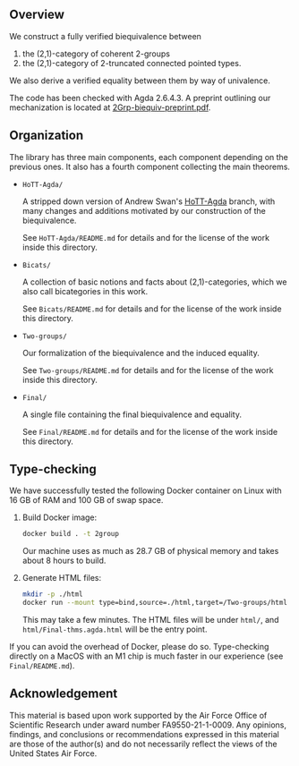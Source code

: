 ## Overview

We construct a fully verified biequivalence between
  1. the (2,1)-category of coherent 2-groups
  2. the (2,1)-category of 2-truncated connected pointed types.
  
We also derive a verified equality between them by way of univalence.

The code has been checked with Agda 2.6.4.3. A preprint outlining our mechanization is located at [2Grp-biequiv-preprint.pdf](2Grp-biequiv-preprint.pdf).

## Organization

The library has three main components, each component depending on the previous ones. It also has a fourth component
collecting the main theorems.

- `HoTT-Agda/`

  A stripped down version of Andrew Swan's [HoTT-Agda](https://github.com/awswan/HoTT-Agda/tree/agda-2.6.1-compatible) branch,
  with many changes and additions motivated by our construction
  of the biequivalence.

  See `HoTT-Agda/README.md` for details and for the license of the work inside this directory.

- `Bicats/`

  A collection of basic notions and facts about (2,1)-categories, which we also call bicategories in this work.

  See `Bicats/README.md` for details and for the license of the work inside this directory.

- `Two-groups/`

  Our formalization of the biequivalence and the induced equality.

  See `Two-groups/README.md` for details and for the license of the work inside this directory.

- `Final/`

  A single file containing the final biequivalence and equality.

  See `Final/README.md` for details and for the license of the work inside this directory.

## Type-checking

We have successfully tested the following Docker container on Linux with 16 GB of RAM and
100 GB of swap space.

1. Build Docker image:

   ```bash
   docker build . -t 2group
   ```

   Our machine uses as much as 28.7 GB of physical memory and takes about 8 hours to build. 

2. Generate HTML files:

   ```bash
   mkdir -p ./html
   docker run --mount type=bind,source=./html,target=/Two-groups/html 2group
   ```

   This may take a few minutes. The HTML files will be under `html/`, and
   `html/Final-thms.agda.html` will be the entry point.

If you can avoid the overhead of Docker, please do so. Type-checking directly on a
MacOS with an M1 chip is much faster in our experience (see `Final/README.md`).

## Acknowledgement

This material is based upon work supported by the Air Force Office of Scientific Research under award number FA9550-21-1-0009.
Any opinions, findings, and conclusions or recommendations expressed in this material are those of the author(s) and do not
necessarily reflect the views of the United States Air Force.
